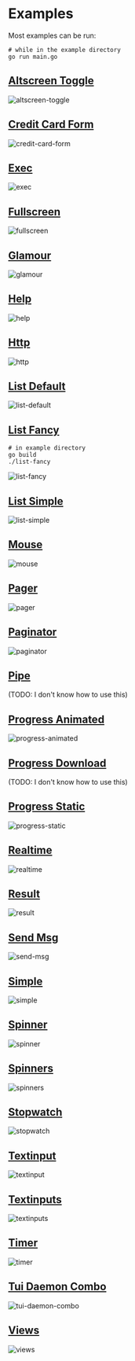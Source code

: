 # Examples

Most examples can be run:

```shell
# while in the example directory
go run main.go
```
## [Altscreen Toggle](/examples/altscreen-toggle)

![altscreen-toggle](https://user-images.githubusercontent.com/51132467/175179180-378b89ee-53c6-49bd-a449-fe47babcc746.gif)

## [Credit Card Form](/examples/credit-card-form)

![credit-card-form](https://user-images.githubusercontent.com/51132467/175179201-fe2c2d72-a227-4b43-8347-03e6e0c4942e.gif)

## [Exec](/examples/exec)

![exec](https://user-images.githubusercontent.com/51132467/175179207-9e21862c-9645-456f-85da-313c1c2356c5.gif)

## [Fullscreen](/examples/fullscreen)

![fullscreen](https://user-images.githubusercontent.com/51132467/175179214-f241edc2-c96a-4a36-8da4-96887b39cee4.gif)

## [Glamour](/examples/glamour)

![glamour](https://user-images.githubusercontent.com/51132467/175179224-6ee346fb-2e50-4262-a5fc-833b1c715eb7.gif)

## [Help](/examples/help)

![help](https://user-images.githubusercontent.com/51132467/175179233-66895f4e-68c2-41df-9267-a401a6f129e2.gif)

## [Http](/examples/http)

![http](https://user-images.githubusercontent.com/51132467/175179242-bcc20a2e-d31e-44e1-8e1b-2093e8a67d7b.gif)

## [List Default](/examples/list-default)

![list-default](https://user-images.githubusercontent.com/51132467/175179245-92d2ec96-7f43-48c0-85e1-245833c3d823.gif)

## [List Fancy](/examples/list-fancy)

```shell
# in example directory
go build
./list-fancy
```

![list-fancy](https://user-images.githubusercontent.com/51132467/175179248-a30a48ab-dd78-4fd2-ba7e-5601e46f3b7b.gif)

## [List Simple](/examples/list-simple)

![list-simple](https://user-images.githubusercontent.com/51132467/175179254-c807aabe-64f6-4d05-8c41-b3c35a6e98e2.gif)

## [Mouse](/examples/mouse)

![mouse](https://user-images.githubusercontent.com/51132467/175179261-3d6b081c-bfc0-4391-9880-505affb3fb46.gif)

## [Pager](/examples/pager)

![pager](https://user-images.githubusercontent.com/51132467/175179264-fc8587f1-d0e2-4a61-baab-fa031e795b75.gif)

## [Paginator](/examples/paginator)

![paginator](https://user-images.githubusercontent.com/51132467/175179271-c6d4de66-15b0-4da4-ac20-2eaee8355386.gif)

## [Pipe](/examples/pipe)

(TODO: I don't know how to use this)

## [Progress Animated](/examples/progress-animated)

![progress-animated](https://user-images.githubusercontent.com/51132467/175179300-98ecda59-a39d-49d6-a93f-351b3a5961dc.gif)

## [Progress Download](/examples/progress-download)

(TODO: I don't know how to use this)

## [Progress Static](/examples/progress-static)

![progress-static](https://user-images.githubusercontent.com/51132467/175179310-3732640e-d6a1-4349-a432-0311bc1ecdbb.gif)

## [Realtime](/examples/realtime)

![realtime](https://user-images.githubusercontent.com/51132467/175179443-96ae8500-a103-4d43-a5f2-c1a1c853b724.gif)

## [Result](/examples/result)

![result](https://user-images.githubusercontent.com/51132467/175179460-e69e7e98-df29-4f00-bd40-a2e1239c3e34.gif)

## [Send Msg](/examples/send-msg)

![send-msg](https://user-images.githubusercontent.com/51132467/175179467-a8b5da99-a368-406c-9446-f0d8a5bbcbdd.gif)

## [Simple](/examples/simple)

![simple](https://user-images.githubusercontent.com/51132467/175179474-67584037-c896-4f24-82e7-0a571db6feaa.gif)

## [Spinner](/examples/spinner)

![spinner](https://user-images.githubusercontent.com/51132467/175179485-40bfd9de-b2ba-4030-8d7c-cb23052f0b07.gif)

## [Spinners](/examples/spinners)

![spinners](https://user-images.githubusercontent.com/51132467/175179494-cac6fe31-3ef4-4bf5-8ce9-0c53f76ad834.gif)

## [Stopwatch](/examples/stopwatch)

![stopwatch](https://user-images.githubusercontent.com/51132467/175179496-2bcf5af0-4527-4a97-b59d-5ef9e9dd88dd.gif)

## [Textinput](/examples/textinput)

![textinput](https://user-images.githubusercontent.com/51132467/175179504-d262aa26-468d-44f1-830c-9e48730e855f.gif)

## [Textinputs](/examples/textinputs)

![textinputs](https://user-images.githubusercontent.com/51132467/175179512-e1e68f23-b136-4e32-9d1f-fea91c500c26.gif)

## [Timer](/examples/timer)

![timer](https://user-images.githubusercontent.com/51132467/175179523-18f1652e-40fc-42e7-af28-da7321ff5ba7.gif)

## [Tui Daemon Combo](/examples/tui-daemon-combo)

![tui-daemon-combo](https://user-images.githubusercontent.com/51132467/175179526-4e618734-ab41-48cc-85ba-2f86f9992362.gif)

## [Views](/examples/views)

![views](https://user-images.githubusercontent.com/51132467/175179532-28762230-9c86-46a0-87aa-d6105ddc61a3.gif)
